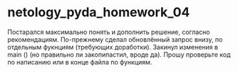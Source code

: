 # netology_pyda_homework_04
Постарался максимально понять и дополнить решение, согласно рекомендациям.
По-прежнему сделал обновлённый запрос внизу, по отдельным фукнциям (требующих доработки).
Закинул изменения в main () (но правильно ли закопипастил, вроде да).
Прошу проверьте код по написанию или в конце файла по функциям.
